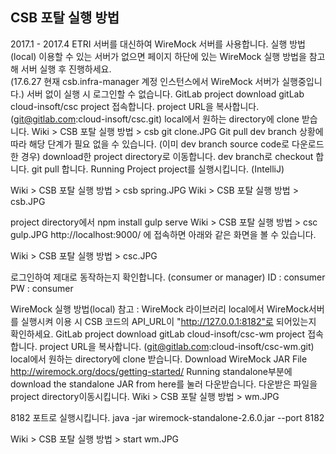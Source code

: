 CSB 포탈 실행 방법
---


2017.1 - 2017.4
ETRI 서버를 대신하여 WireMock 서버를 사용합니다.
실행 방법(local)
이용할 수 있는 서버가 없으면  페이지 하단에 있는 WireMock 실행 방법을 참고해 서버 실행 후 진행하세요.  
(17.6.27 현재 csb.infra-manager 계정 인스턴스에서 WireMock 서버가 실행중입니다.)
서버 없이 실행 시 로그인할 수 없습니다.
GitLab project download
gitLab cloud-insoft/csc project 접속합니다.
project URL을 복사합니다. (git@gitlab.com:cloud-insoft/csc.git)
local에서 원하는 directory에 clone 받습니다.
Wiki > CSB 포탈 실행 방법 > csb git clone.JPG
Git pull dev branch
상황에 따라 해당 단계가 필요 없을 수 있습니다. (이미 dev branch source code로 다운로드한 경우)
download한 project directory로 이동합니다.
dev branch로 checkout 합니다.
git pull 합니다.
Running Project
project를 실행시킵니다.  (IntelliJ)

Wiki > CSB 포탈 실행 방법 > csb spring.JPG   Wiki > CSB 포탈 실행 방법 > csb.JPG

project directory에서 npm install
gulp serve
Wiki > CSB 포탈 실행 방법 > csc gulp.JPG
http://localhost:9000/ 에 접속하면 아래와 같은 화면을 볼 수 있습니다.

Wiki > CSB 포탈 실행 방법 > csc.JPG


로그인하여 제대로 동작하는지 확인합니다. (consumer or manager)
ID    : consumer
PW  : consumer 

WireMock 실행 방법(local)
참고 : WireMock 라이브러리
local에서 WireMock서버를 실행시켜 이용 시 CSB 코드의 API_URL이 "http://127.0.0.1:8182"로 되어있는지 확인하세요.
GitLab project download
gitLab cloud-insoft/csc-wm project 접속합니다.
project URL을 복사합니다. (git@gitlab.com:cloud-insoft/csc-wm.git)
local에서 원하는 directory에 clone 받습니다.
Download WireMock JAR File
http://wiremock.org/docs/getting-started/  Running standalone부분에 download the standalone JAR from here를 눌러 다운받습니다.
다운받은 파일을 project directory이동시킵니다.
Wiki > CSB 포탈 실행 방법 > wm.JPG

8182 포트로 실행시킵니다.
java -jar wiremock-standalone-2.6.0.jar --port 8182 

Wiki > CSB 포탈 실행 방법 > start wm.JPG